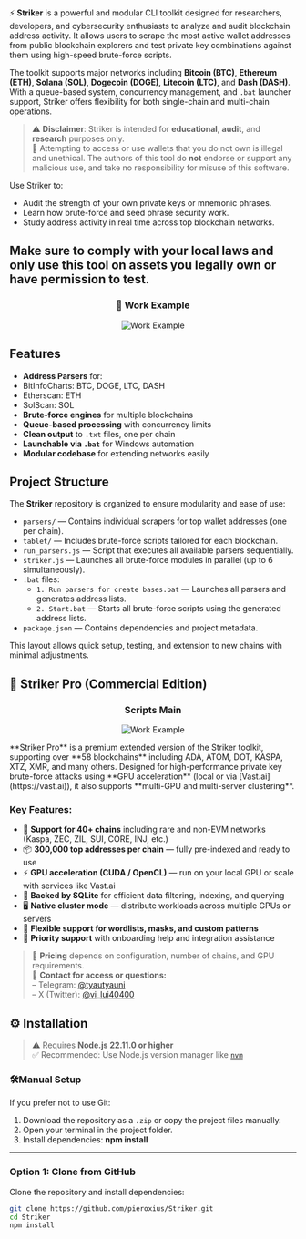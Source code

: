 ⚡ **Striker** is a powerful and modular CLI toolkit designed for researchers, developers, and cybersecurity enthusiasts to analyze and audit blockchain address activity. It allows users to scrape the most active wallet addresses from public blockchain explorers and test private key combinations against them using high-speed brute-force scripts.

The toolkit supports major networks including **Bitcoin (BTC)**, **Ethereum (ETH)**, **Solana (SOL)**, **Dogecoin (DOGE)**, **Litecoin (LTC)**, and **Dash (DASH)**. With a queue-based system, concurrency management, and `.bat` launcher support, Striker offers flexibility for both single-chain and multi-chain operations.

> ⚠️ **Disclaimer**: Striker is intended for **educational**, **audit**, and **research** purposes only.  
> 🚫 Attempting to access or use wallets that you do not own is illegal and unethical. The authors of this tool do **not** endorse or support any malicious use, and take no responsibility for misuse of this software.

Use Striker to:
- Audit the strength of your own private keys or mnemonic phrases.
- Learn how brute-force and seed phrase security work.
- Study address activity in real time across top blockchain networks.

Make sure to comply with your local laws and only use this tool on assets you legally own or have permission to test.
---
<h3 align="center">🚀 Work Example</h3>
<p align="center">
  <img src="https://i.imgur.com/eyOcxNP.png" alt="Work Example">
</p>

##  Features

-  **Address Parsers** for:
  - BitInfoCharts: BTC, DOGE, LTC, DASH
  - Etherscan: ETH
  - SolScan: SOL
-  **Brute-force engines** for multiple blockchains
-  **Queue-based processing** with concurrency limits
-  **Clean output** to `.txt` files, one per chain
-  **Launchable via `.bat`** for Windows automation
-  **Modular codebase** for extending networks easily

##  Project Structure

The **Striker** repository is organized to ensure modularity and ease of use:

- `parsers/` — Contains individual scrapers for top wallet addresses (one per chain).
- `tablet/` — Includes brute-force scripts tailored for each blockchain.
- `run_parsers.js` — Script that executes all available parsers sequentially.
- `striker.js` — Launches all brute-force modules in parallel (up to 6 simultaneously).
- `.bat` files:
  - `1. Run parsers for create bases.bat` — Launches all parsers and generates address lists.
  - `2. Start.bat` — Starts all brute-force scripts using the generated address lists.
- `package.json` — Contains dependencies and project metadata.

This layout allows quick setup, testing, and extension to new chains with minimal adjustments.



## 🚀 Striker Pro (Commercial Edition)
<h3 align="center"> Scripts Main</h3>
<p align="center">
  <img src="https://i.ibb.co/M5PSNv2B/Screenshot-2.png" alt="Work Example">
</p>
**Striker Pro** is a premium extended version of the Striker toolkit, supporting over **58 blockchains** including ADA, ATOM, DOT, KASPA, XTZ, XMR, and many others. Designed for high-performance private key brute-force attacks using **GPU acceleration** (local or via [Vast.ai](https://vast.ai)), it also supports **multi-GPU and multi-server clustering**.

### Key Features:

- 🔗 **Support for 40+ chains** including rare and non-EVM networks (Kaspa, ZEC, ZIL, SUI, CORE, INJ, etc.)
- 📦 **300,000 top addresses per chain** — fully pre-indexed and ready to use
- ⚡ **GPU acceleration (CUDA / OpenCL)** — run on your local GPU or scale with services like Vast.ai
- 🧠 **Backed by SQLite** for efficient data filtering, indexing, and querying
- 🖥️ **Native cluster mode** — distribute workloads across multiple GPUs or servers
- 🧾 **Flexible support for wordlists, masks, and custom patterns**
- 🤝 **Priority support** with onboarding help and integration assistance

> 💬 **Pricing** depends on configuration, number of chains, and GPU requirements.  
> 📩 **Contact for access or questions:**  
> – Telegram: [@tyautyauni](https://t.me/tyautyauni)  
> – X (Twitter): [@vi_lui40400](https://x.com/vi_lui40400)


## ⚙ Installation

> ⚠️ Requires **Node.js 22.11.0 or higher**  
> ✅ Recommended: Use Node.js version manager like [`nvm`](https://github.com/nvm-sh/nvm)

### 🛠Manual Setup

If you prefer not to use Git:

1. Download the repository as a `.zip` or copy the project files manually.
2. Open your terminal in the project folder.
3. Install dependencies: **npm install**

---

###  Option 1: Clone from GitHub

Clone the repository and install dependencies:

```bash
git clone https://github.com/pieroxius/Striker.git
cd Striker
npm install
